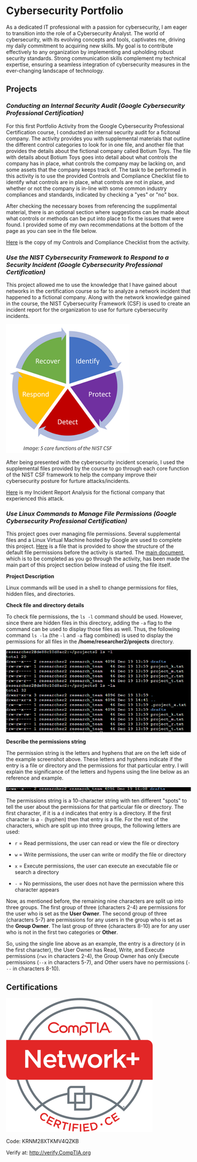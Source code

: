 # Cybersecurity Portfolio

As a dedicated IT professional with a passion for cybersecurity, I am eager to transition into the role of a Cybersecurity Analyst. The world of cybersecurity, with its evolving concepts and tools, captivates me, driving my daily commitment to acquiring new skills. My goal is to contribute effectively to any organization by implementing and upholding robust security standards. Strong communication skills complement my technical expertise, ensuring a seamless integration of cybersecurity measures in the ever-changing landscape of technology.

## Projects

### _Conducting an Internal Security Audit (Google Cybersecurity Professional Certification)_
For this first Portfolio Activity from the Google Cybersecurity Professional Certification course, I conducted an internal security audit for a ficitonal company. The activity provides you with supplemental materials that outline the different control categories to look for in one file, and another file that provides the details about the fictional company called Botium Toys. The file with details about Botium Toys goes into detail about what controls the company has in place, what controls the company may be lacking on, and some assets that the company keeps track of. The task to be performed in this activity is to use the provided Controls and Compliance Checklist file to identify what controls are in place, what controls are not in place, and whether or not the company is in-line with some common industry compliances and standards, indicated by checking a "yes" or "no" box. 

After checking the necessary boxes from referencing the supplimental material, there is an optional section where suggestions can be made about what controls or methods can be put into place to fix the issues that were found. I provided some of my own recommendations at the bottom of the page as you can see in the file below.

[Here](https://github.com/ramgarces/CybersecurityPortfolio/blob/main/Controls%20and%20Compliance%20Checklist%20-%20Ramiro%20Garces%20Jr.pdf) is the copy of my Controls and Compliance Checklist from the activity. 

### _Use the NIST Cybersecurity Framework to Respond to a Security Incident (Google Cybersecurity Professional Certification)_
This project allowed me to use the knowledge that I have gained about networks in the certification course so far to analyze a network incident that happened to a fictional company. Along with the network knowledge gained in the course, the NIST Cybersecurity Framework (CSF) is used to create an incident report for the organization to use for furture cybersecurity incidents. 

![Image of the NIST CSF 5 core functions](https://github.com/ramgarces/CybersecurityPortfolio/blob/main/images/NIST%20CSF%205%20core%20functions.png)

After being presented with the cybersecurity incident scenario, I used the supplemental files provided by the course to go through each core function of the NIST CSF framework to help the company improve their cybersecurity posture for furture attacks/incidents. 

[Here](https://github.com/ramgarces/CybersecurityPortfolio/blob/main/Incident%20Report%20Analysis%20-%20Ramiro%20Garces%20Jr.pdf) is my Incident Report Analysis for the fictional company that experienced this attack.

### _Use Linux Commands to Manage File Permissions (Google Cybersecurity Professional Certification)_
This project goes over managing file permissions. Several supplemental files and a Linux Virtual Machine hosted by Google are used to complete this project. [Here](https://github.com/ramgarces/CybersecurityPortfolio/blob/main/Current%20file%20permissions.pdf) is a file that is provided to show the structure of the default file permissions before the activity is started. The [main document](https://github.com/ramgarces/CybersecurityPortfolio/blob/main/File%20permissions%20in%20Linux.pdf), which is to be completed as you go through the activity, has been made the main part of this project section below instead of using the file itself.

**Project Description**

Linux commands will be used in a shell to change permissions for files, hidden files, and directories.

**Check file and directory details**

To check file permissions, the ```ls -l``` command should be used. However, since there are hidden files in this directory, adding the ```-a``` flag to the command can be used to display those files as well. Thus, the following command ```ls -la``` (the ```-l``` and ```-a``` flag combined) is used to display the permissions for all files in the __/home/researcher2/projects__ directory.

![Screenshot of file permissions](https://github.com/ramgarces/CybersecurityPortfolio/blob/main/images/Current%20file%20permissions%20screenshot.png)

**Describe the permissions string**

The permission string is the letters and hyphens that are on the left side of the example screenshot above. These letters and hyphens indicate if the entry is a file or directory and the permissions for that particular entry. I will explain the significance of the letters and hypens using the line below as an reference and example.

![Screenshot of a single line in the Linux command line showing permissions](https://github.com/ramgarces/CybersecurityPortfolio/blob/main/images/directory%20permissions%20line.png)

The permissions string is a 10-character string with ten different "spots" to tell the user about the permissions for that particular file or directory. The first character, if it is a ```d``` indicates that entry is a directory. If the first character is a ```-``` (hyphen) then that entry is a file. For the rest of the characters, which are split up into three groups, the following letters are used:

- ```r``` = Read permissions, the user can read or view the file or directory

- ```w``` = Write permissions, the user can write or modify the file or directory

- ```x``` = Execute permissions, the user can execute an executable file or search a directory

- ```-``` = No permissions, the user does not have the permission where this character appears

Now, as mentioned before, the remaining nine characters are split up into three groups. The first group of three (characters 2-4) are permissions for the user who is set as the **User Owner**. The second group of three (characters 5-7) are permissions for any users in the group who is set as the **Group Owner**. The last group of three (characters 8-10) are for any user who is not in the first two categories or **Other**.

So, using the single line above as an example, the entry is a directory (```d``` in the first character), the User Owner has Read, Write, and Execute permissions (```rwx``` in characters 2-4), the Group Owner has only Execute permissions (```--x``` in characters 5-7), and Other users have no permissions (```---``` in characters 8-10). 



## Certifications
![Image of the CompTIA Network+ certification badge](https://github.com/ramgarces/CybersecurityPortfolio/blob/main/images/NetworkPlus%20Logo%20Certified%20CE.png)

Code: KRNM28XTKMV4QZKB

Verify at: http://verify.CompTIA.org
